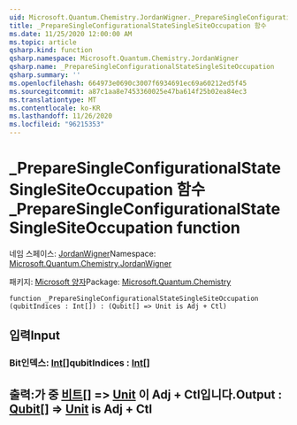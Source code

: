 ```yaml
---
uid: Microsoft.Quantum.Chemistry.JordanWigner._PrepareSingleConfigurationalStateSingleSiteOccupation
title: _PrepareSingleConfigurationalStateSingleSiteOccupation 함수
ms.date: 11/25/2020 12:00:00 AM
ms.topic: article
qsharp.kind: function
qsharp.namespace: Microsoft.Quantum.Chemistry.JordanWigner
qsharp.name: _PrepareSingleConfigurationalStateSingleSiteOccupation
qsharp.summary: ''
ms.openlocfilehash: 664973e0690c3007f6934691ec69a60212ed5f45
ms.sourcegitcommit: a87c1aa8e7453360025e47ba614f25b02ea84ec3
ms.translationtype: MT
ms.contentlocale: ko-KR
ms.lasthandoff: 11/26/2020
ms.locfileid: "96215353"
---
```

# <a name="_preparesingleconfigurationalstatesinglesiteoccupation-function"></a><span data-ttu-id="79304-102">_PrepareSingleConfigurationalStateSingleSiteOccupation 함수</span><span class="sxs-lookup"><span data-stu-id="79304-102">_PrepareSingleConfigurationalStateSingleSiteOccupation function</span></span>

<span data-ttu-id="79304-103">네임 스페이스: [JordanWigner](xref:Microsoft.Quantum.Chemistry.JordanWigner)</span><span class="sxs-lookup"><span data-stu-id="79304-103">Namespace: [Microsoft.Quantum.Chemistry.JordanWigner](xref:Microsoft.Quantum.Chemistry.JordanWigner)</span></span>

<span data-ttu-id="79304-104">패키지: [Microsoft 양자](https://nuget.org/packages/Microsoft.Quantum.Chemistry)</span><span class="sxs-lookup"><span data-stu-id="79304-104">Package: [Microsoft.Quantum.Chemistry](https://nuget.org/packages/Microsoft.Quantum.Chemistry)</span></span>




```qsharp
function _PrepareSingleConfigurationalStateSingleSiteOccupation (qubitIndices : Int[]) : (Qubit[] => Unit is Adj + Ctl)
```


## <a name="input"></a><span data-ttu-id="79304-105">입력</span><span class="sxs-lookup"><span data-stu-id="79304-105">Input</span></span>

### <a name="qubitindices--int"></a><span data-ttu-id="79304-106">Bit인덱스: [Int](xref:microsoft.quantum.lang-ref.int)[]</span><span class="sxs-lookup"><span data-stu-id="79304-106">qubitIndices : [Int](xref:microsoft.quantum.lang-ref.int)[]</span></span>





## <a name="output--qubit--unit--is-adj--ctl"></a><span data-ttu-id="79304-107">출력:가 중 [비트](xref:microsoft.quantum.lang-ref.qubit)[] => [Unit](xref:microsoft.quantum.lang-ref.unit)  이 Adj + Ctl입니다.</span><span class="sxs-lookup"><span data-stu-id="79304-107">Output : [Qubit](xref:microsoft.quantum.lang-ref.qubit)[] => [Unit](xref:microsoft.quantum.lang-ref.unit)  is Adj + Ctl</span></span>

